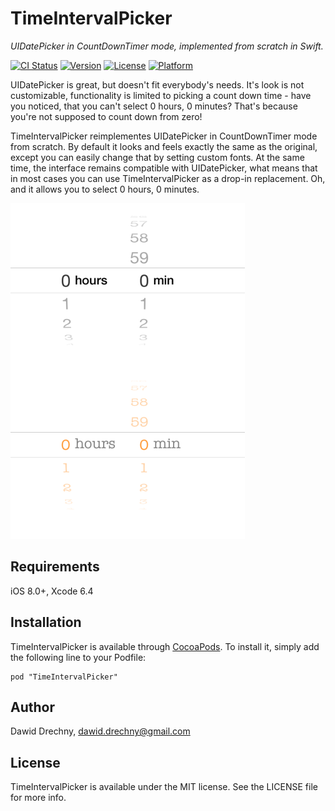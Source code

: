 # TimeIntervalPicker
*UIDatePicker in CountDownTimer mode, implemented from scratch in Swift.*

[![CI Status](http://img.shields.io/travis/dawiddr/TimeIntervalPicker/master.svg?style=flat)](https://travis-ci.org/dawiddr/TimeIntervalPicker)
[![Version](https://img.shields.io/cocoapods/v/TimeIntervalPicker.svg?style=flat)](http://cocoadocs.org/docsets/TimeIntervalPicker)
[![License](https://img.shields.io/cocoapods/l/TimeIntervalPicker.svg?style=flat)](http://cocoadocs.org/docsets/TimeIntervalPicker)
[![Platform](https://img.shields.io/cocoapods/p/TimeIntervalPicker.svg?style=flat)](http://cocoadocs.org/docsets/TimeIntervalPicker)

UIDatePicker is great, but doesn't fit everybody's needs. It's look is not customizable, functionality is limited to picking a count down time - have you noticed, that you can't select 0 hours, 0 minutes? That's because you're not supposed to count down from zero!

TimeIntervalPicker reimplementes UIDatePicker in CountDownTimer mode from scratch. By default it looks and feels exactly the same as the original, except you can easily change that by setting custom fonts. At the same time, the interface remains compatible with UIDatePicker, what means that in most cases you can use TimeIntervalPicker as a drop-in replacement. Oh, and it allows you to select 0 hours, 0 minutes.

![TimeIntevalPicker](TimeIntervalPicker.png)

## Requirements

iOS 8.0+, Xcode 6.4

## Installation

TimeIntervalPicker is available through [CocoaPods](http://cocoapods.org). To install
it, simply add the following line to your Podfile:

    pod "TimeIntervalPicker"

## Author

Dawid Drechny, dawid.drechny@gmail.com

## License

TimeIntervalPicker is available under the MIT license. See the LICENSE file for more info.


